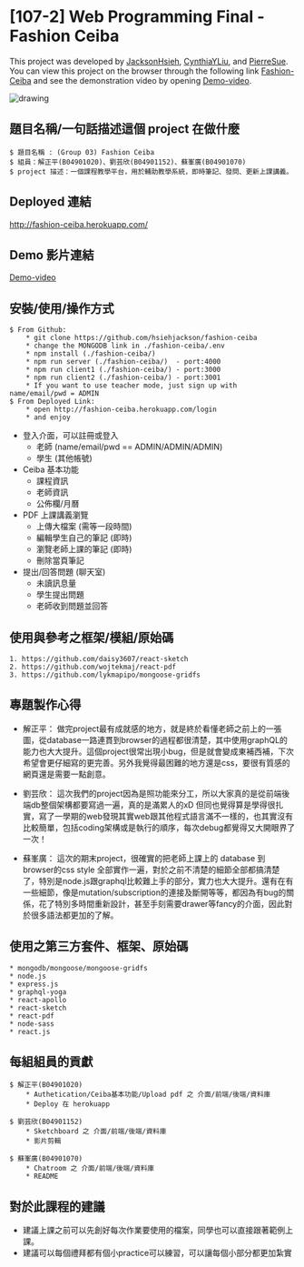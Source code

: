# [107-2] Web Programming Final - Fashion Ceiba
This project was developed by [JacksonHsieh](https://github.com/hsiehjackson), [CynthiaYLiu](https://github.com/CynthiaYLiu), and [PierreSue](https://github.com/PierreSu). You can view this project on the browser through the following link [Fashion-Ceiba](http://fashion-ceiba.herokuapp.com/login) and see the demonstration video by opening [Demo-video](TODO放連結).

<img src="https://i.imgur.com/s3AY3au.jpg" alt="drawing"/> 

## 題目名稱/一句話描述這個 project 在做什麼
```
$ 題目名稱 : (Group 03) Fashion Ceiba
$ 組員：解正平(B04901020)、劉芸欣(B04901152)、蘇峯廣(B04901070)
$ project 描述：一個課程教學平台，用於輔助教學系統，即時筆記、發問、更新上課講義。
```
## Deployed 連結
http://fashion-ceiba.herokuapp.com/

## Demo 影片連結
[Demo-video](TODO放連結)

## 安裝/使用/操作方式
```
$ From Github:
    * git clone https://github.com/hsiehjackson/fashion-ceiba
    * change the MONGODB link in ./fashion-ceiba/.env
    * npm install (./fashion-ceiba/)
    * npm run server (./fashion-ceiba/)  - port:4000
    * npm run client1 (./fashion-ceiba/) - port:3000
    * npm run client2 (./fashion-ceiba/) - port:3001
    * If you want to use teacher mode, just sign up with name/email/pwd = ADMIN
$ From Deployed Link:
    * open http://fashion-ceiba.herokuapp.com/login
    * and enjoy
```
* 登入介面，可以註冊或登入
    * 老師 (name/email/pwd == ADMIN/ADMIN/ADMIN)
    * 學生 (其他帳號)
* Ceiba 基本功能
    * 課程資訊
    * 老師資訊
    * 公佈欄/月曆
* PDF 上課講義瀏覽
    * 上傳大檔案 (需等一段時間)
    * 編輯學生自己的筆記 (即時)
    * 瀏覽老師上課的筆記 (即時)
    * 刪除當頁筆記
* 提出/回答問題 (聊天室)
    * 未讀訊息量
    * 學生提出問題
    * 老師收到問題並回答

## 使用與參考之框架/模組/原始碼
```
1. https://github.com/daisy3607/react-sketch
2. https://github.com/wojtekmaj/react-pdf
3. https://github.com/lykmapipo/mongoose-gridfs
```
## 專題製作心得
* 解正平：
做完project最有成就感的地方，就是終於看懂老師之前上的一張圖，從database一路連貫到browser的過程都很清楚，其中使用graphQL的能力也大大提升。這個project很常出現小bug，但是就會變成東補西補，下次希望會更仔細寫的更完善。另外我覺得最困難的地方還是css，要很有質感的網頁還是需要一點創意。

* 劉芸欣：
這次我們的project因為是照功能來分工，所以大家真的是從前端後端db整個架構都要寫過一遍，真的是滿累人的xD 但同也覺得算是學得很扎實，寫了一學期的web發現其實web跟其他程式語言滿不一樣的，也其實沒有比較簡單，包括coding架構或是執行的順序，每次debug都覺得又大開眼界了一次！

* 蘇峯廣：
這次的期末project，很確實的把老師上課上的 database 到 browser的css style 全部實作一遍，對於之前不清楚的細節全部都搞清楚了，特別是node.js跟graphql比較難上手的部分，實力也大大提升。還有在有一些細節，像是mutation/subscription的連接及斷開等等，都因為有bug的關係，花了特別多時間重新設計，甚至手刻需要drawer等fancy的介面，因此對於很多語法都更加的了解。

## 使用之第三方套件、框架、原始碼
```
* mongodb/mongoose/mongoose-gridfs
* node.js
* express.js
* graphql-yoga
* react-apollo
* react-sketch
* react-pdf
* node-sass
* react.js
```

## 每組組員的貢獻
```
$ 解正平(B04901020)
    * Authetication/Ceiba基本功能/Upload pdf 之 介面/前端/後端/資料庫
    * Deploy 在 herokuapp

$ 劉芸欣(B04901152)
    * Sketchboard 之 介面/前端/後端/資料庫
    * 影片剪輯

$ 蘇峯廣(B04901070)
    * Chatroom 之 介面/前端/後端/資料庫
    * README
```

## 對於此課程的建議
* 建議上課之前可以先創好每次作業要使用的檔案，同學也可以直接跟著範例上課。
* 建議可以每個禮拜都有個小practice可以練習，可以讓每個小部分都更加紮實
